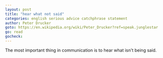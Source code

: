 ```yaml
---
layout: post
title: "hear what not said"
categories: english serious advice catchphrase statement
author: Peter Drucker
goto: https://en.wikipedia.org/wiki/Peter_Drucker?ref=speak.junglestar.org
go: read
gocheck:
---
```

The most important thing in communication is to hear what isn't being said.
